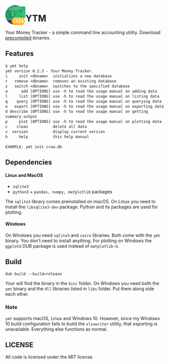 <img src="imgs/money.png" width="64" height="64" align="left"></img>
# YTM
Your Money Tracker - a simple command line accounting utility. Download [precompiled](https://github.com/rillki/ymt/releases) binaries.

## Features
```
$ ymt help
ymt version 0.2.3 - Your Money Tracker.
i     init <dbname>  initializes a new database
r   remove <dbname>  removes an existing database
s   switch <dbname>  switches to the specified database
a      add [OPTIONS] use -h to read the usage manual on adding data
l     list [OPTIONS] use -h to read the usage manual on listing data
q    query [OPTIONS] use -h to read the usage manual on querying data
e   export [OPTIONS] use -h to read the usage manual on exporting data
d describe [OPTIONS] use -h to read the usage manual on getting summary output
p     plot [OPTIONS] use -h to read the usage manual on plotting data
c    clean           delete all data
v  version           display current version
h     help           this help manual

EXAMPLE: ymt init crow.db
```

## Dependencies
#### Linux and MacOS
* `sqlite3`
* `python3` + `pandas, numpy, matplotlib` packages

The `sqlite3` library comes preinstalled on macOS. On Linux you need to install the `libsqlite3-dev` package. Python and its packages are used for plotting.

#### Windows
On Windows you need `sqlite3` and `cairo` libraries. Both come with the `ymt` binary. You don't need to install anything. For plotting on Windows the `ggplotd` DUB package is used instead of `matplotlib-d`.

## Build
```
dub build --build=release
```

Your will find the binary in the `bin/` folder. On Windows you need both the `ymt` binary and the `dll` libraries listed in `libs` folder. Put them along side each other.

### Note
`ymt` supports macOS, Linux and Windows 10. However, since my Windows 10 build configuration fails to build the `xlsxwriter` utility, that exporting is unavailable. Everything else functions as normal.

## LICENSE
All code is licensed under the MIT license.
